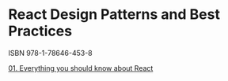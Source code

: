 # React Design Patterns and Best Practices

ISBN 978-1-78646-453-8

[01. Everything you should know about React]()